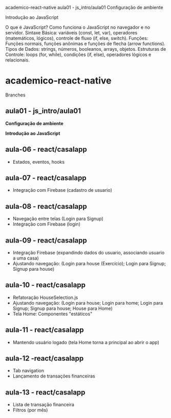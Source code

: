 academico-react-native
aula01 - js_intro/aula01
Configuração de ambiente

Introdução ao JavaScript

O que é JavaScript? Como funciona o JavaScript no navegador e no servidor.
Sintaxe Básica: variáveis (const, let, var), operadores (matemáticos, lógicos), controle de fluxo (if, else, switch).
Funções: Funções normais, funções anônimas e funções de flecha (arrow functions).
Tipos de Dados: strings, números, booleanos, arrays, objetos.
Estruturas de Controle: loops (for, while), condições (if, else), operadores lógicos e relacionais.

# academico-react-native

Branches

## aula01 - js_intro/aula01

**Configuração de ambiente**

**Introdução ao JavaScript**


## aula-06 - react/casalapp
- Estados, eventos, hooks

## aula-07 - react/casalapp
- Integração com Firebase (cadastro de usuario)

## aula-08 - react/casalapp
- Navegação entre telas (Login para Signup)
- Integração com Firebase (login)

## aula-09 - react/casalapp
- Integração Firebase (expandindo dados do usuario, associando usuario a uma casa)
- Ajustando navegação: (Login para house (Exercício); Login para Signup; Signup para house)

## aula-10 - react/casalapp
- Refatoração HouseSelection.js
- Ajustando navegação: (Login para house; Login para home; Login para Signup; Signup para house; House para Home)
- Tela Home: Componentes "estáticos"

## aula-11 - react/casalapp
- Mantendo usuário logado (tela Home torna a principal ao abrir o app)

## aula-12 -react/casalapp
- Tab navigation
- Lançamento de transações financeiras

## aula-13 - react/casalapp
- Lista de transação financeira
- Filtros (por mês)